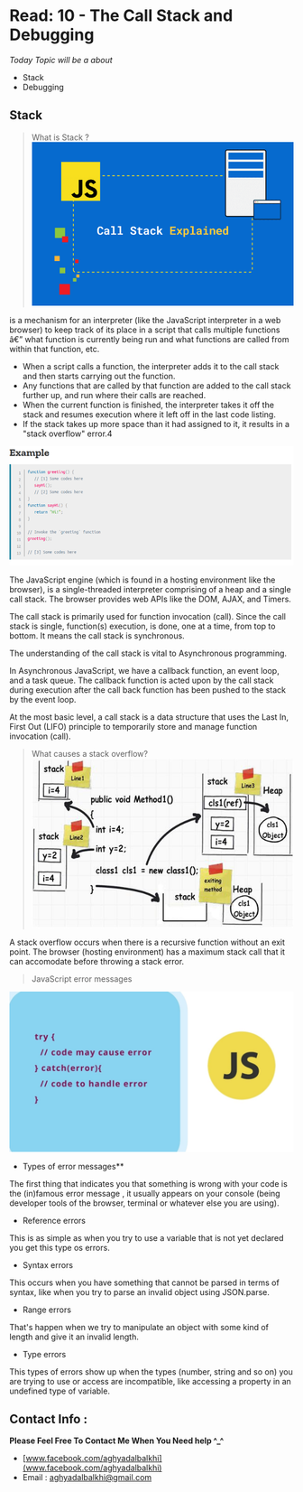
# Read: 10 - The Call Stack and Debugging

*Today Topic will be a about*
- Stack
- Debugging

## Stack

> What is Stack ? 
![image](images/event-loop-cover.png)

 
is a mechanism for an interpreter (like the JavaScript interpreter in a web browser) to keep track of its place in a script that calls multiple functions â€” what function is currently being run and what functions are called from within that function, etc.
- When a script calls a function, the interpreter adds it to the call stack and then starts carrying out the function.
- Any functions that are called by that function are added to the call stack further up, and run where their calls are reached.
- When the current function is finished, the interpreter takes it off the stack and resumes execution where it left off in the last code listing.
- If the stack takes up more space than it had assigned to it, it results in a "stack overflow" error.4

 ![image](images/call-stack-1.png)

The JavaScript engine (which is found in a hosting environment like the browser), is a single-threaded interpreter comprising of a heap and a single call stack. The browser provides web APIs like the DOM, AJAX, and Timers.

The call stack is primarily used for function invocation (call). Since the call stack is single, function(s) execution, is done, one at a time, from top to bottom. It means the call stack is synchronous.

The understanding of the call stack is vital to Asynchronous programming.

In Asynchronous JavaScript, we have a callback function, an event loop, and a task queue. The callback function is acted upon by the call stack during execution after the call back function has been pushed to the stack by the event loop.

At the most basic level, a call stack is a data structure that uses the Last In, First Out (LIFO) principle to temporarily store and manage function invocation (call).

> What causes a stack overflow?
![image](images/SHTah.jpg)

A stack overflow occurs when there is a recursive function without an exit point. The browser (hosting environment) has a maximum stack call that it can accomodate before throwing a stack error.

> JavaScript error messages 

![image](images/3ufdubowaga0tdehgdin.jpeg)

- Types of error messages**

The first thing that indicates you that something is wrong with your code is the (in)famous error message , it usually appears on your console (being developer tools of the browser, terminal or whatever else you are using).

- Reference errors 

This is as simple as when you try to use a variable that is not yet declared you get this type os errors.

- Syntax errors 

This occurs when you have something that cannot be parsed in terms of syntax, like when you try to parse an invalid object using JSON.parse.

- Range errors 

That's happen when we try to manipulate an object with some kind of length and give it an invalid length.

- Type errors 

This types of errors show up when the types (number, string and so on) you are trying to use or access are incompatible, like accessing a property in an undefined type of variable.



## Contact Info : 
**Please Feel Free To Contact Me When You Need help ^_^**
* [www.facebook.com/aghyadalbalkhi](www.facebook.com/aghyadalbalkhi)
* Email : aghyadalbalkhi@gmail.com


